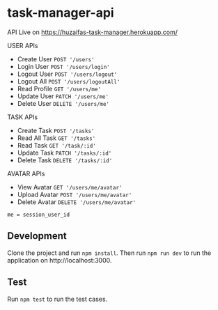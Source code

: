 # task-manager-api

API Live on https://huzaifas-task-manager.herokuapp.com/

USER APIs
- Create User   `POST '/users'`
- Login User    `POST '/users/login'`
- Logout User   `POST '/users/logout'`
- Logout All    `POST '/users/logoutAll'`
- Read Profile  `GET '/users/me'`
- Update User   `PATCH '/users/me'`
- Delete User   `DELETE '/users/me'`

TASK APIs
- Create Task   `POST '/tasks'`
- Read All Task `GET '/tasks'`
- Read Task     `GET '/task/:id'`
- Update Task   `PATCH '/tasks/:id'`
- Delete Task   `DELETE '/tasks/:id'`

AVATAR APIs
- View Avatar   `GET '/users/me/avatar'`
- Upload Avatar `POST '/users/me/avatar'`
- Delete Avatar `DELETE '/users/me/avatar'`

`me = session_user_id`

## Development

Clone the project and run `npm install`.
Then run `npm run dev` to run the application on http://localhost:3000.

## Test
Run `npm test` to run the test cases.
